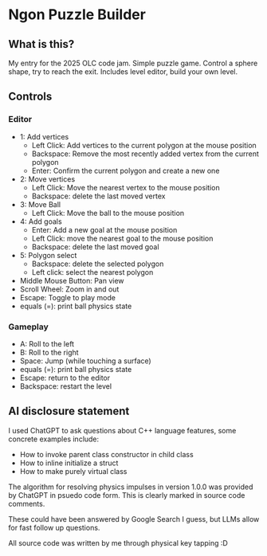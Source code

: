 # Ngon Puzzle Builder

## What is this?

My entry for the 2025 OLC code jam. Simple puzzle game. Control a sphere shape, try to reach the exit. Includes level editor, build your own level.

## Controls

### Editor

- 1: Add vertices 
  - Left Click: Add vertices to the current polygon at the mouse position
  - Backspace: Remove the most recently added vertex from the current polygon
  - Enter: Confirm the current polygon and create a new one
- 2: Move vertices 
  - Left Click: Move the nearest vertex to the mouse position
  - Backspace: delete the last moved vertex
- 3: Move Ball
  - Left Click: Move the ball to the mouse position
- 4: Add goals
  - Enter: Add a new goal at the mouse position
  - Left Click: move the nearest goal to the mouse position
  - Backspace: delete the last moved goal
- 5: Polygon select
  - Backspace: delete the selected polygon
  - Left click: select the nearest polygon
- Middle Mouse Button: Pan view
- Scroll Wheel: Zoom in and out
- Escape: Toggle to play mode
- equals (=): print ball physics state


### Gameplay

- A: Roll to the left
- B: Roll to the right
- Space: Jump (while touching a surface)
- equals (=): print ball physics state
- Escape: return to the editor
- Backspace: restart the level

## AI disclosure statement

I used ChatGPT to ask questions about C++ language features, some concrete examples include:
- How to invoke parent class constructor in child class
- How to inline initialize a struct
- How to make purely virtual class

The algorithm for resolving physics impulses in version 1.0.0 was provided by ChatGPT in psuedo code form. This is clearly marked in source code comments.

These could have been answered by Google Search I guess, but LLMs allow for fast follow up questions.

All source code was written by me through physical key tapping :D
